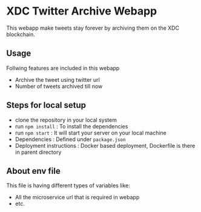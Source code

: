 # XDC Twitter Archive Webapp

This webapp make tweets stay forever by archiving them on the XDC blockchain.

## Usage

Follwing features are included in this webapp

- Archive the tweet using twitter url
- Number of tweets archived till now

## Steps for local setup

- clone the repository in your local system
- run `npm install` : To install the dependencies
- run `npm start` : It will start your server on your local machine
- Dependencies : Defined under `package.json`
- Deployment instructions : Docker based deployment, Dockerfile is there in parent directory

## About env file

This file is having different types of variables like:

- All the microservice url that is required in webapp
- etc.
